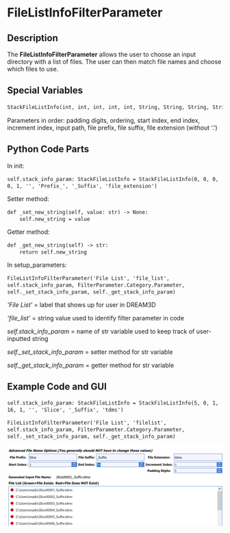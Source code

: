 # FileListInfoFilterParameter

## Description

The **FileListInfoFilterParameter** allows the user to choose an input directory with a list of files. The user can then match file names and choose which files to use.

## Special Variables
```https://github.com/BlueQuartzSoftware/DREAM3D/blob/develop/Documentation/ReferenceManual/6_Developer/python_filter_development_prebuilt.md
StackFileListInfo(int, int, int, int, int, String, String, String, String)
```

Parameters in order: padding digits, ordering, start index, end index, increment index, input path, file prefix, file suffix, file extension (without ‘.’)


## Python Code Parts

In init:
```(lang-python)
self.stack_info_param: StackFileListInfo = StackFileListInfo(0, 0, 0, 0, 1, '', 'Prefix_', '_Suffix', 'file_extension')
```

Setter method:
```(lang-python)
def _set_new_string(self, value: str) -> None:
	self.new_string = value
```
Getter method:
```(lang-python)
def _get_new_string(self) -> str:
	return self.new_string
```

In setup_parameters:
```(lang-python)
FileListInfoFilterParameter('File List', 'file_list', self.stack_info_param, FilterParameter.Category.Parameter, self._set_stack_info_param, self._get_stack_info_param)
```

*'File List’* = label that shows up for user in DREAM3D

*‘file_list’* = string value used to identify filter parameter in code

*self.stack_info_param* = name of str variable used to keep track of user-inputted string

*self._set_stack_info_param* = setter method for str variable

*self._get_stack_info_param* = getter method for str variable

## Example Code and GUI
```(lang-python)
self.stack_info_param: StackFileListInfo = StackFileListInfo(5, 0, 1, 16, 1, '', 'Slice', '_Suffix', 'tdms')
```
```(lang-python)
FileListInfoFilterParameter('File List', 'filelist', self.stack_info_param, FilterParameter.Category.Parameter, self._set_stack_info_param, self._get_stack_info_param)
```
![file_list_gui](Images/file_list_gui.png)
